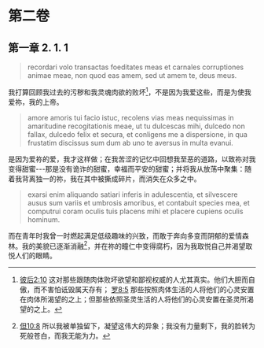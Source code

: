 # 第二卷
## 第一章 2. 1. 1

> recordari volo transactas foeditates meas et carnales corruptiones animae meae, non quod eas amem, sed ut amem te, deus meus.

我打算回顾我过去的污秽和我灵魂肉欲的败坏[^1]，不是因为我爱这些，而是为使我爱祢，我的上帝。

[^1]: [彼后2:10](https://biblehub.com/2_peter/2-10.htm) 这对那些跟随肉体败坏欲望和鄙视权威的人尤其真实。他们大胆而自傲，而不害怕诋毁属天存有； [罗8:5](https://biblehub.com/romans/8-5.htm) 那些按照肉体生活的人将他们的心灵安置在肉体所渴望的之上；但那些依照圣灵生活的人将他们的心灵安置在圣灵所渴望的之上。

> amore amoris tui facio istuc, recolens vias meas nequissimas in amaritudine recogitationis meae, ut tu dulcescas mihi, dulcedo non fallax, dulcedo felix et secura, et conligens me a dispersione, in qua frustatim discissus sum dum ab uno te aversus in multa evanui.

是因为爱祢的爱，我才这样做；在我苦涩的记忆中回想我至恶的道路，以致祢对我变得甜蜜---那是没有诡诈的甜蜜，幸福而平安的甜蜜；并将我从放荡中聚集：随着我背离独一的祢，我在其中被撕成碎片，而消失在众多之中。

> exarsi enim aliquando satiari inferis in adulescentia, et silvescere ausus sum variis et umbrosis amoribus, et contabuit species mea, et computrui coram oculis tuis placens mihi et placere cupiens oculis hominum.

而在青年时我曾一时燃起满足低级趣味的兴致，而敢于奔向多变而阴郁的爱情森林。我的美貌已逐渐消融[^2]，并在祢的瞳仁中变得腐朽，因为我取悦自己并渴望取悦人们的眼睛。

[^2]: [但10:8](https://biblehub.com/danial/10-8.htm) 所以我被单独留下，凝望这伟大的异象；我没有力量剩下，我的脸转为死般苍白，而我无能为力。

